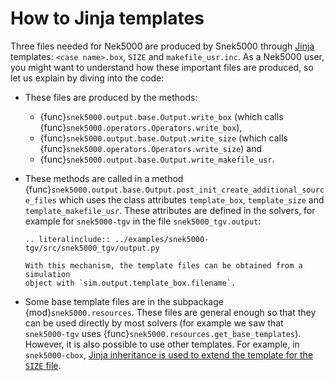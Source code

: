 # How to Jinja templates

Three files needed for Nek5000 are produced by Snek5000 through [Jinja] templates:
`<case name>.box`, `SIZE` and `makefile_usr.inc`. As a Nek5000 user, you might want to
understand how these important files are produced, so let us explain by diving into the
code:

- These files are produced by the methods:

  - {func}`snek5000.output.base.Output.write_box` (which calls
    {func}`snek5000.operators.Operators.write_box`),
  - {func}`snek5000.output.base.Output.write_size` (which calls
    {func}`snek5000.operators.Operators.write_size`) and
  - {func}`snek5000.output.base.Output.write_makefile_usr`.

- These methods are called in a method
  {func}`snek5000.output.base.Output.post_init_create_additional_source_files` which
  uses the class attributes `template_box`, `template_size` and `template_makefile_usr`.
  These attributes are defined in the solvers, for example for `snek5000-tgv` in the file
  `snek5000_tgv.output`:

  ```{eval-rst}
  .. literalinclude:: ../examples/snek5000-tgv/src/snek5000_tgv/output.py
  ```

  ```{note}
  With this mechanism, the template files can be obtained from a simulation
  object with `sim.output.template_box.filename`.
  ```

- Some base template files are in the subpackage {mod}`snek5000.resources`. These files
  are general enough so that they can be used directly by most solvers (for example we
  saw that `snek5000-tgv` uses {func}`snek5000.resources.get_base_templates`). However,
  it is also possible to use other templates. For example, in `snek5000-cbox`,
  [Jinja inheritance is used to extend the template for the `SIZE` file](https://github.com/snek5000/snek5000-cbox/tree/main/src/snek5000_cbox/templates).

[jinja]: https://jinja.palletsprojects.com
